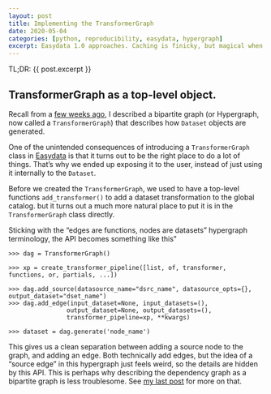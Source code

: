 ```yaml
---
layout: post
title: Implementing the TransformerGraph
date: 2020-05-04
categories: [python, reproducibility, easydata, hypergraph]
excerpt: Easydata 1.0 approaches. Caching is finicky, but magical when you get it right.
---
```

TL;DR: {{ post.excerpt }}

## TransformerGraph as a top-level object.

Recall from a [few weeks ago], I described a bipartite graph (or Hypergraph, now called a `TransformerGraph`) that describes how `Dataset` objects are generated.

[few weeks ago]: 2020-04-13-transformers-and-datasets.md

One of the unintended consequences of introducing a `TransformerGraph` class in [Easydata] is that it turns out to be the right place to do a lot of things. That’s why we ended up exposing it to the user, instead of just using it internally to the `Dataset`.

Before we created the `TransformerGraph`, we used to have a top-level functions `add_transformer()` to add a dataset transformation to the global catalog. but it turns out a much more natural place to put it is in the `TransformerGraph` class directly.

Sticking with the “edges are functions, nodes are datasets” hypergraph terminology, the API becomes something like this"
```
>>> dag = TransformerGraph()

>>> xp = create_transformer_pipeline([list, of, transformer, functions, or, partials, ...])

>>> dag.add_source(datasource_name="dsrc_name", datasource_opts={}, output_dataset="dset_name")
>>> dag.add_edge(input_dataset=None, input_datasets=(),
                output_dataset=None, output_datasets=(),
                transformer_pipeline=xp, **kwargs)

>>> dataset = dag.generate('node_name')
```

This gives us a clean separation between adding a source node to the graph, and adding an edge. Both technically add edges, but the idea of a “source edge” in this hypergraph just feels weird, so the details are hidden by this API. This is perhaps why describing the dependency graph as a bipartite graph is less troublesome. See [my last post][few weeks ago] for more on that.

[easydata]: https://github.com/hackalog/easydata